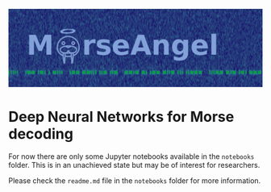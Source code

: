 ![MorseAngel banner](doc/img/morseangel_banner.png)

# Deep Neural Networks for Morse decoding

For now there are only some Jupyter notebooks available in the `notebooks` folder. This is in an unachieved state but may be of interest for researchers.

Please check the `readme.md` file in the `notebooks` folder for more information.